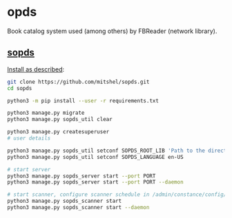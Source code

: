 # opds

Book catalog system used (among others) by FBReader (network library).

## [sopds](https://github.com/mitshel/sopds)

[Install as described](https://github.com/mitshel/sopds#1-simple-installation-of-simpleopds-by-using-sqlite3-database):

```sh
git clone https://github.com/mitshel/sopds.git
cd sopds

python3 -m pip install --user -r requirements.txt

python3 manage.py migrate
python3 manage.py sopds_util clear

python3 manage.py createsuperuser
# user details

python3 manage.py sopds_util setconf SOPDS_ROOT_LIB 'Path to the directory with books' # insert book dir path
python3 manage.py sopds_util setconf SOPDS_LANGUAGE en-US

# start server
python3 manage.py sopds_server start --port PORT
python3 manage.py sopds_server start --port PORT --daemon

# start scanner, configure scanner schedule in /admin/constance/config/ at 4. Scanner Schedule
python3 manage.py sopds_scanner start
python3 manage.py sopds_scanner start --daemon
```
